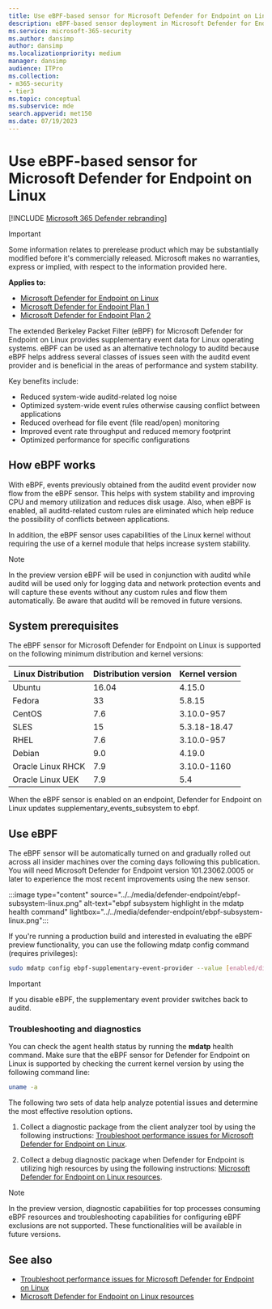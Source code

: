 ```yaml
---
title: Use eBPF-based sensor for Microsoft Defender for Endpoint on Linux
description: eBPF-based sensor deployment in Microsoft Defender for Endpoint on Linux.
ms.service: microsoft-365-security
ms.author: dansimp
author: dansimp
ms.localizationpriority: medium
manager: dansimp
audience: ITPro
ms.collection:
- m365-security
- tier3
ms.topic: conceptual
ms.subservice: mde
search.appverid: met150
ms.date: 07/19/2023
---
```


# Use eBPF-based sensor for Microsoft Defender for Endpoint on Linux

[!INCLUDE [Microsoft 365 Defender rebranding](../../includes/microsoft-defender.md)]

> [!IMPORTANT]
> Some information relates to prerelease product which may be substantially modified before it's commercially released. Microsoft makes no warranties, express or implied, with respect to the information provided here.

**Applies to:**

- [Microsoft Defender for Endpoint on Linux](microsoft-defender-endpoint-linux.md)
- [Microsoft Defender for Endpoint Plan 1](https://go.microsoft.com/fwlink/p/?linkid=2154037)
- [Microsoft Defender for Endpoint Plan 2](https://go.microsoft.com/fwlink/p/?linkid=2154037)

The extended Berkeley Packet Filter (eBPF) for Microsoft Defender for Endpoint on Linux provides supplementary event data for Linux operating systems. eBPF can be used as an alternative technology to auditd because eBPF helps address several classes of issues seen with the auditd event provider and is beneficial in the areas of performance and system stability.

Key benefits include:

- Reduced system-wide auditd-related log noise
- Optimized system-wide event rules otherwise causing conflict between applications
- Reduced overhead for file event (file read/open) monitoring
- Improved event rate throughput and reduced memory footprint
- Optimized performance for specific configurations

## How eBPF works

With eBPF, events previously obtained from the auditd event provider now flow from the eBPF sensor. This helps with system stability and improving CPU and memory utilization and reduces disk usage. Also, when eBPF is enabled, all auditd-related custom rules are eliminated which help reduce the possibility of conflicts between applications.

In addition, the eBPF sensor uses capabilities of the Linux kernel without requiring the use of a kernel module that helps increase system stability.

> [!NOTE]
> In the preview version eBPF will be used in conjunction with auditd while auditd will be used only for logging data and network protection events and will capture these events without any custom rules and flow them automatically. Be aware that auditd will be removed in future versions.

## System prerequisites

The eBPF sensor for Microsoft Defender for Endpoint on Linux is supported on the following minimum distribution and kernel versions:

| Linux Distribution | Distribution version | Kernel version |
|--------------------|----------------------|----------------|
| Ubuntu             | 16.04                | 4.15.0         |
| Fedora             | 33                   | 5.8.15         |
| CentOS             | 7.6                  | 3.10.0-957     |
| SLES               | 15                   | 5.3.18-18.47   |
| RHEL               | 7.6                  | 3.10.0-957     |
| Debian             | 9.0                  | 4.19.0         |
| Oracle Linux RHCK  | 7.9                  | 3.10.0-1160    |
| Oracle Linux UEK   | 7.9                  | 5.4            |

When the eBPF sensor is enabled on an endpoint, Defender for Endpoint on Linux updates supplementary_events_subsystem to ebpf.

## Use eBPF

The eBPF sensor will be automatically turned on and gradually rolled out across all insider machines over the coming days following this publication. You will need Microsoft Defender for Endpoint version 101.23062.0005 or later to experience the most recent improvements using the new sensor.

:::image type="content" source="../../media/defender-endpoint/ebpf-subsystem-linux.png" alt-text="ebpf subsystem highlight in the mdatp health command" lightbox="../../media/defender-endpoint/ebpf-subsystem-linux.png":::

If you're running a production build and interested in evaluating the eBPF preview functionality, you can use the following mdatp config command (requires privileges):

```bash
sudo mdatp config ebpf-supplementary-event-provider --value [enabled/disabled]
```

> [!IMPORTANT]
> If you disable eBPF, the supplementary event provider switches back to auditd.

### Troubleshooting and diagnostics

You can check the agent health status by running the **mdatp** health command. Make sure that the eBPF sensor for Defender for Endpoint on Linux is supported by checking the current kernel version by using the following command line:

```bash
uname -a
```

The following two sets of data help analyze potential issues and determine the most effective resolution options.

1. Collect a diagnostic package from the client analyzer tool by using the following instructions: [Troubleshoot performance issues for Microsoft Defender for Endpoint on Linux](linux-support-perf.md).

2. Collect a debug diagnostic package when Defender for Endpoint is utilizing high resources by using the following instructions: [Microsoft Defender for Endpoint on Linux resources](linux-resources.md#collect-diagnostic-information).

> [!NOTE]
> In the preview version, diagnostic capabilities for top processes consuming eBPF resources and troubleshooting capabilities for configuring eBPF exclusions are not supported. These functionalities will be available in future versions.

## See also

- [Troubleshoot performance issues for Microsoft Defender for Endpoint on Linux](linux-support-perf.md)
- [Microsoft Defender for Endpoint on Linux resources](linux-resources.md#collect-diagnostic-information)

